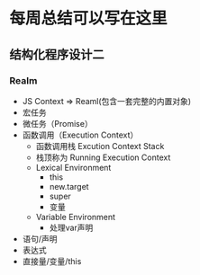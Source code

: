 # 每周总结可以写在这里

## 结构化程序设计二
### Realm
- JS Context => Reaml(包含一套完整的内置对象)
- 宏任务
- 微任务（Promise）
- 函数调用（Execution Context）
    - 函数调用栈 Excution Context Stack
    - 栈顶称为 Running Execution Context
    - Lexical Environment
        - this
        - new.target
        - super
        - 变量
    - Variable Environment
        - 处理var声明
- 语句/声明
- 表达式
- 直接量/变量/this